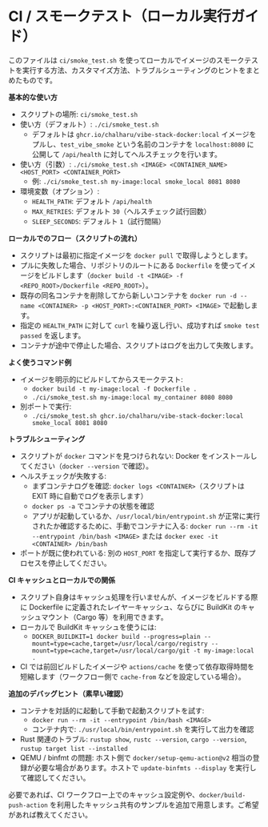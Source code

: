 # CI / スモークテスト（ローカル実行ガイド）

このファイルは `ci/smoke_test.sh` を使ってローカルでイメージのスモークテストを実行する方法、カスタマイズ方法、トラブルシューティングのヒントをまとめたものです。

**基本的な使い方**
- スクリプトの場所: `ci/smoke_test.sh`
- 使い方（デフォルト）: `./ci/smoke_test.sh`
  - デフォルトは `ghcr.io/chalharu/vibe-stack-docker:local` イメージをプルし、`test_vibe_smoke` という名前のコンテナを `localhost:8080` に公開して `/api/health` に対してヘルスチェックを行います。
- 使い方（引数）: `./ci/smoke_test.sh <IMAGE> <CONTAINER_NAME> <HOST_PORT> <CONTAINER_PORT>`
  - 例: `./ci/smoke_test.sh my-image:local smoke_local 8081 8080`
- 環境変数（オプション）:
  - `HEALTH_PATH`: デフォルト `/api/health`
  - `MAX_RETRIES`: デフォルト `30`（ヘルスチェック試行回数）
  - `SLEEP_SECONDS`: デフォルト `1`（試行間隔）

**ローカルでのフロー（スクリプトの流れ）**
- スクリプトは最初に指定イメージを `docker pull` で取得しようとします。
- プルに失敗した場合、リポジトリのルートにある `Dockerfile` を使ってイメージをビルドします（`docker build -t <IMAGE> -f <REPO_ROOT>/Dockerfile <REPO_ROOT>`）。
- 既存の同名コンテナを削除してから新しいコンテナを `docker run -d --name <CONTAINER> -p <HOST_PORT>:<CONTAINER_PORT> <IMAGE>` で起動します。
- 指定の `HEALTH_PATH` に対して `curl` を繰り返し行い、成功すれば `smoke test passed` を返します。
- コンテナが途中で停止した場合、スクリプトはログを出力して失敗します。

**よく使うコマンド例**
- イメージを明示的にビルドしてからスモークテスト:
  - `docker build -t my-image:local -f Dockerfile .`
  - `./ci/smoke_test.sh my-image:local my_container 8080 8080`
- 別ポートで実行:
  - `./ci/smoke_test.sh ghcr.io/chalharu/vibe-stack-docker:local smoke_local 8081 8080`

**トラブルシューティング**
- スクリプトが `docker` コマンドを見つけられない: Docker をインストールしてください（`docker --version` で確認）。
- ヘルスチェックが失敗する:
  - まずコンテナログを確認: `docker logs <CONTAINER>`（スクリプトは EXIT 時に自動でログを表示します）
  - `docker ps -a` でコンテナの状態を確認
  - アプリが起動しているか、`/usr/local/bin/entrypoint.sh` が正常に実行されたか確認するために、手動でコンテナに入る: `docker run --rm -it --entrypoint /bin/bash <IMAGE>` または `docker exec -it <CONTAINER> /bin/bash`
- ポートが既に使われている: 別の `HOST_PORT` を指定して実行するか、既存プロセスを停止してください。

**CI キャッシュとローカルでの関係**
- スクリプト自身はキャッシュ処理を行いませんが、イメージをビルドする際に Dockerfile に定義されたレイヤーキャッシュ、ならびに BuildKit のキャッシュマウント（Cargo 等）を利用できます。
- ローカルで BuildKit キャッシュを使うには:
  - `DOCKER_BUILDKIT=1 docker build --progress=plain --mount=type=cache,target=/usr/local/cargo/registry --mount=type=cache,target=/usr/local/cargo/git -t my-image:local .`
- CI では前回ビルドしたイメージや `actions/cache` を使って依存取得時間を短縮します（ワークフロー側で `cache-from` などを設定している場合）。

**追加のデバッグヒント（素早い確認）**
- コンテナを対話的に起動して手動で起動スクリプトを試す:
  - `docker run --rm -it --entrypoint /bin/bash <IMAGE>`
  - コンテナ内で: `./usr/local/bin/entrypoint.sh` を実行して出力を確認
- Rust 関連のトラブル: `rustup show`, `rustc --version`, `cargo --version`, `rustup target list --installed`
- QEMU / binfmt の問題: ホスト側で `docker/setup-qemu-action@v2` 相当の登録が必要な場合があります。ホストで `update-binfmts --display` を実行して確認してください。

必要であれば、CI ワークフロー上でのキャッシュ設定例や、`docker/build-push-action` を利用したキャッシュ共有のサンプルを追加で用意します。ご希望があれば教えてください。